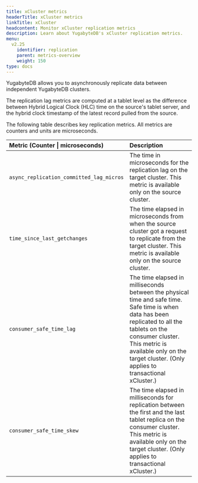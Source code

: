 ```yaml
---
title: xCluster metrics
headerTitle: xCluster metrics
linkTitle: xCluster
headcontent: Monitor xCluster replication metrics
description: Learn about YugabyteDB's xCluster replication metrics.
menu:
  v2.25
    identifier: replication
    parent: metrics-overview
    weight: 150
type: docs
---
```



YugabyteDB allows you to asynchronously replicate data between independent YugabyteDB clusters.

The replication lag metrics are computed at a tablet level as the difference between Hybrid Logical Clock (HLC) time on the source's tablet server, and the hybrid clock timestamp of the latest record pulled from the source.

The following table describes key replication metrics. All metrics are counters and units are microseconds.

| Metric (Counter \| microseconds) | Description |
| :------ | :---------- |
| `async_replication_committed_lag_micros` | The time in microseconds for the replication lag on the target cluster. This metric is available only on the source cluster. |
| `time_since_last_getchanges` | The time elapsed in microseconds from when the source cluster got a request to replicate from the target cluster. This metric is available only on the source cluster. |
| `consumer_safe_time_lag` | The time elapsed in milliseconds between the physical time and safe time. Safe time is when data has been replicated to all the tablets on the consumer cluster. This metric is available only on the target cluster. (Only applies to transactional xCluster.) |
| `consumer_safe_time_skew` | The time elapsed in milliseconds for replication between the first and the last tablet replica on the consumer cluster. This metric is available only on the target cluster. (Only applies to transactional xCluster.) |
